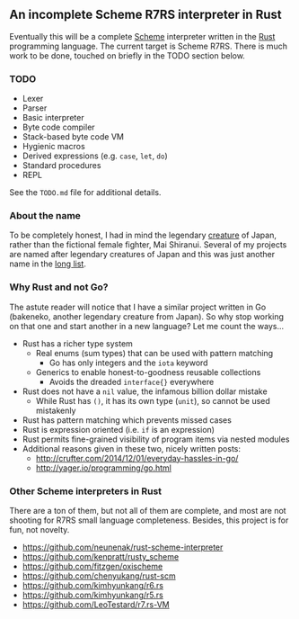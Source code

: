 ## An incomplete Scheme R7RS interpreter in Rust

Eventually this will be a complete [Scheme](http://scheme-reports.org) interpreter written in the [Rust](http://rust-lang.org) programming language. The current target is Scheme R7RS. There is much work to be done, touched on briefly in the TODO section below.

### TODO

* Lexer
* Parser
* Basic interpreter
* Byte code compiler
* Stack-based byte code VM
* Hygienic macros
* Derived expressions (e.g. `case`, `let`, `do`)
* Standard procedures
* REPL

See the `TODO.md` file for additional details.

### About the name

To be completely honest, I had in mind the legendary [creature](http://en.wikipedia.org/wiki/Shiranui_(optical_phenomenon)) of Japan, rather than the fictional female fighter, Mai Shiranui. Several of my projects are named after legendary creatures of Japan and this was just another name in the [long list](http://en.wikipedia.org/wiki/List_of_legendary_creatures_from_Japan).

### Why Rust and not Go?

The astute reader will notice that I have a similar project written in Go (bakeneko, another legendary creature from Japan). So why stop working on that one and start another in a new language? Let me count the ways...

* Rust has a richer type system
    * Real enums (sum types) that can be used with pattern matching
        * Go has only integers and the `iota` keyword
    * Generics to enable honest-to-goodness reusable collections
        * Avoids the dreaded `interface{}` everywhere
* Rust does not have a `nil` value, the infamous billion dollar mistake
    * While Rust has `()`, it has its own type (`unit`), so cannot be used mistakenly
* Rust has pattern matching which prevents missed cases
* Rust is expression oriented (i.e. `if` is an expression)
* Rust permits fine-grained visibility of program items via nested modules
* Additional reasons given in these two, nicely written posts:
    * http://crufter.com/2014/12/01/everyday-hassles-in-go/
    * http://yager.io/programming/go.html

### Other Scheme interpreters in Rust

There are a ton of them, but not all of them are complete, and most are not shooting for R7RS small language completeness. Besides, this project is for fun, not novelty.

* https://github.com/neunenak/rust-scheme-interpreter
* https://github.com/kenpratt/rusty_scheme
* https://github.com/fitzgen/oxischeme
* https://github.com/chenyukang/rust-scm
* https://github.com/kimhyunkang/r6.rs
* https://github.com/kimhyunkang/r5.rs
* https://github.com/LeoTestard/r7.rs-VM

